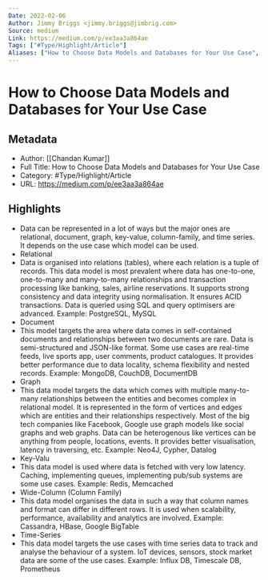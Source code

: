 ```yaml
---
Date: 2022-02-06
Author: Jimmy Briggs <jimmy.briggs@jimbrig.com>
Source: medium
Link: https://medium.com/p/ee3aa3a864ae
Tags: ["#Type/Highlight/Article"]
Aliases: ["How to Choose Data Models and Databases for Your Use Case", "How to Choose Data Models and Databases for Your Use Case"]
---
```

# How to Choose Data Models and Databases for Your Use Case

## Metadata
- Author: [[Chandan Kumar]]
- Full Title: How to Choose Data Models and Databases for Your Use Case
- Category: #Type/Highlight/Article
- URL: https://medium.com/p/ee3aa3a864ae

## Highlights
- Data can be represented in a lot of ways but the major ones are relational, document, graph, key-value, column-family, and time series. It depends on the use case which model can be used.
- Relational
- Data is organised into relations (tables), where each relation is a tuple of records. This data model is most prevalent where data has one-to-one, one-to-many and many-to-many relationships and transaction processing like banking, sales, airline reservations.
  It supports strong consistency and data integrity using normalisation. It ensures ACID transactions. Data is queried using SQL and query optimisers are advanced. Example: PostgreSQL, MySQL
- Document
- This model targets the area where data comes in self-contained documents and relationships between two documents are rare. Data is semi-structured and JSON-like format. Some use cases are real-time feeds, live sports app, user comments, product catalogues.
  It provides better performance due to data locality, schema flexibility and nested records. Example: MongoDB, CouchDB, DocumentDB
- Graph
- This data model targets the data which comes with multiple many-to-many relationships between the entities and becomes complex in relational model. It is represented in the form of vertices and edges which are entities and their relationships respectively.
  Most of the big tech companies like Facebook, Google use graph models like social graphs and web graphs. Data can be heterogenous like vertices can be anything from people, locations, events. It provides better visualisation, latency in traversing, etc. Example: Neo4J, Cypher, Datalog
- Key-Valu
- This data model is used where data is fetched with very low latency. Caching, implementing queues, implementing pub/sub systems are some use cases. Example: Redis, Memcached
- Wide-Column (Column Family)
- This data model organises the data in such a way that column names and format can differ in different rows. It is used when scalability, performance, availability and analytics are involved.
  Example: Cassandra, HBase, Google BigTable
- Time-Series
- This data model targets the use cases with time series data to track and analyse the behaviour of a system. IoT devices, sensors, stock market data are some of the use cases. Example: Influx DB, Timescale DB, Prometheus
